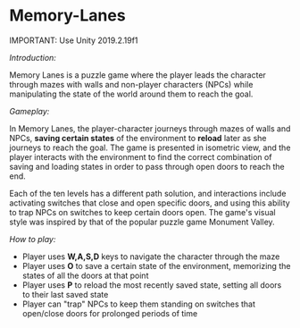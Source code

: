 # Memory-Lanes
IMPORTANT: Use Unity 2019.2.19f1

*Introduction:*

Memory Lanes is a puzzle game where the player leads the character through mazes with walls and non-player characters (NPCs) while manipulating the state of the world around them to reach the goal.

*Gameplay:*

In Memory Lanes, the player-character journeys through mazes of walls and NPCs, <b>saving certain states</b> of the environment to <b>reload</b> later as she journeys to reach the goal. The game is presented in isometric view, and the player interacts with the environment to find the correct combination of saving and loading states in order to pass through open doors to reach the end.

Each of the ten levels has a different path solution, and interactions include activating switches that close and open specific doors, and using this ability to trap NPCs on switches to keep certain doors open. The game's visual style was inspired by that of the popular puzzle game Monument Valley.

*How to play:*
* Player uses <b>W,A,S,D</b> keys to navigate the character through the maze
* Player uses <b>O</b> to save a certain state of the environment, memorizing the states of all the doors at that point
* Player uses <b>P</b> to reload the most recently saved state, setting all doors to their last saved state
* Player can "trap" NPCs to keep them standing on switches that open/close doors for prolonged periods of time
